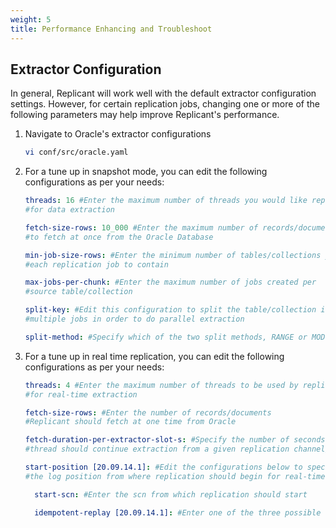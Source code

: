 ```yaml
---
weight: 5
title: Performance Enhancing and Troubleshoot
---
```


## Extractor Configuration

In general, Replicant will work well with the default extractor configuration settings. However, for certain replication jobs, changing one or more of the following parameters may help improve Replicant's performance.

1. Navigate to Oracle's extractor configurations
   ```BASH
   vi conf/src/oracle.yaml
   ```

2. For a tune up in snapshot mode, you can edit the following configurations as per your needs:
    ```YAML
    threads: 16 #Enter the maximum number of threads you would like replicant to use
    #for data extraction

    fetch-size-rows: 10_000 #Enter the maximum number of records/documents you would like Replicant
    #to fetch at once from the Oracle Database

    min-job-size-rows: #Enter the minimum number of tables/collections you would like
    #each replication job to contain

    max-jobs-per-chunk: #Enter the maximum number of jobs created per
    #source table/collection

    split-key: #Edit this configuration to split the table/collection into
    #multiple jobs in order to do parallel extraction

    split-method: #Specify which of the two split methods, RANGE or MODULO, Replicant will use
    ```


3. For a tune up in real time replication, you can edit the following configurations as per your needs:

    ```YAML
    threads: 4 #Enter the maximum number of threads to be used by replicant
    #for real-time extraction

    fetch-size-rows: #Enter the number of records/documents
    #Replicant should fetch at one time from Oracle

    fetch-duration-per-extractor-slot-s: #Specify the number of seconds a
    #thread should continue extraction from a given replication channel/slot

    start-position [20.09.14.1]: #Edit the configurations below to specify
    #the log position from where replication should begin for real-time mode

      start-scn: #Enter the scn from which replication should start

      idempotent-replay [20.09.14.1]: #Enter one of the three possible values: ALWAYS/ NONE/ NEVER

    ```
